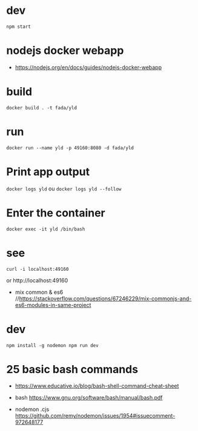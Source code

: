 



# dev 
`npm start`



# nodejs docker webapp
- https://nodejs.org/en/docs/guides/nodejs-docker-webapp

# build 
`docker build . -t fada/yld`

# run
`docker run --name yld -p 49160:8080 -d fada/yld`

# Print app output
`docker logs yld`
ou 
`docker logs yld --follow`

# Enter the container
`docker exec -it yld /bin/bash`

# see
`curl -i localhost:49160`

or http://localhost:49160

- mix common & es6 //https://stackoverflow.com/questions/67246229/mix-commonjs-and-es6-modules-in-same-project

# dev
`npm install -g nodemon
npm run dev
`

# 25 basic bash commands
- https://www.educative.io/blog/bash-shell-command-cheat-sheet
- bash https://www.gnu.org/software/bash/manual/bash.pdf

- nodemon .cjs https://github.com/remy/nodemon/issues/1954#issuecomment-972648177
